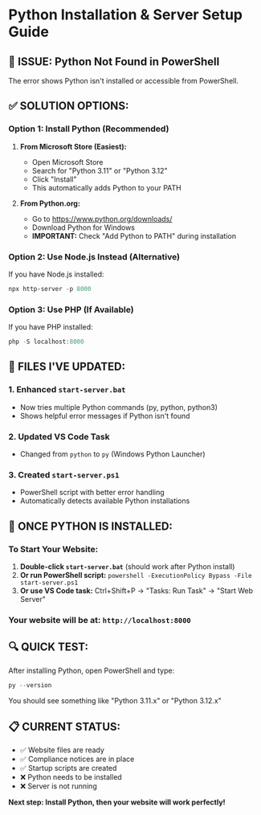 # Python Installation & Server Setup Guide

## 🚨 ISSUE: Python Not Found in PowerShell

The error shows Python isn't installed or accessible from PowerShell.

## ✅ SOLUTION OPTIONS:

### Option 1: Install Python (Recommended)
1. **From Microsoft Store (Easiest):**
   - Open Microsoft Store
   - Search for "Python 3.11" or "Python 3.12"
   - Click "Install"
   - This automatically adds Python to your PATH

2. **From Python.org:**
   - Go to https://www.python.org/downloads/
   - Download Python for Windows
   - **IMPORTANT:** Check "Add Python to PATH" during installation

### Option 2: Use Node.js Instead (Alternative)
If you have Node.js installed:
```powershell
npx http-server -p 8000
```

### Option 3: Use PHP (If Available)
If you have PHP installed:
```powershell
php -S localhost:8000
```

## 🔧 FILES I'VE UPDATED:

### 1. Enhanced `start-server.bat`
- Now tries multiple Python commands (py, python, python3)
- Shows helpful error messages if Python isn't found

### 2. Updated VS Code Task
- Changed from `python` to `py` (Windows Python Launcher)

### 3. Created `start-server.ps1`
- PowerShell script with better error handling
- Automatically detects available Python installations

## 🚀 ONCE PYTHON IS INSTALLED:

### To Start Your Website:
1. **Double-click `start-server.bat`** (should work after Python install)
2. **Or run PowerShell script:** `powershell -ExecutionPolicy Bypass -File start-server.ps1`
3. **Or use VS Code task:** Ctrl+Shift+P → "Tasks: Run Task" → "Start Web Server"

### Your website will be at: `http://localhost:8000`

## 🔍 QUICK TEST:
After installing Python, open PowerShell and type:
```powershell
py --version
```
You should see something like "Python 3.11.x" or "Python 3.12.x"

## 📋 CURRENT STATUS:
- ✅ Website files are ready
- ✅ Compliance notices are in place
- ✅ Startup scripts are created
- ❌ Python needs to be installed
- ❌ Server is not running

**Next step: Install Python, then your website will work perfectly!**
